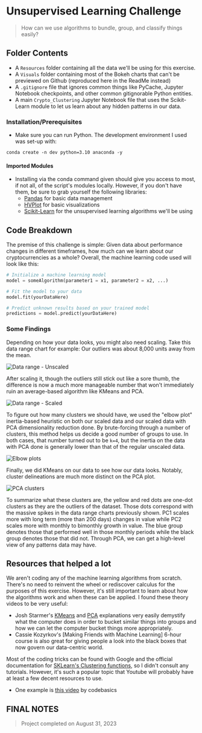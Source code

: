 # Unsupervised Learning Challenge
> How can we use algorithms to bundle, group, and classify things easily?

## Folder Contents
- A `Resources` folder containing all the data we'll be using for this exercise.
- A `Visuals` folder containing most of the Bokeh charts that can't be previewed on Github (reproduced here in the ReadMe instead)
- A `.gitignore` file that ignores common things like PyCache, Jupyter Notebook checkpoints, and other common gitignorable Python entities. 
- A main `Crypto_Clustering` Jupyter Notebook file that uses the Scikit-Learn module to let us learn about any hidden patterns in our data.

### Installation/Prerequisites
- Make sure you can run Python. The development environment I used was set-up with:
```
conda create -n dev python=3.10 anaconda -y
```

#### Imported Modules
- Installing via the conda command given should give you access to most, if not all, of the script's modules locally. However, if you don't have them, be sure to grab yourself the following libraries:
  - [Pandas](https://pandas.pydata.org/docs/getting_started/install.html) for basic data management
  - [HVPlot](https://hvplot.holoviz.org/getting_started/installation.html) for basic visualizations
  - [Scikit-Learn](https://scikit-learn.org/stable/install.html) for the unsupervised learning algorithms we'll be using

## Code Breakdown
The premise of this challenge is simple: Given data about performance changes in different timeframes, how much can we learn about our cryptocurrencies as a whole? Overall, the machine learning code used will look like this:
```python
# Initialize a machine learning model
model = someAlgorithm(parameter1 = x1, parameter2 = x2, ...)

# Fit the model to your data
model.fit(yourDataHere)

# Predict unknown results based on your trained model
predictions = model.predict(yourDataHere)
```

### Some Findings
Depending on how your data looks, you might also need scaling. Take this data range chart for example: Our outliers was about 8,000 units away from the mean.

![Data range - Unscaled](https://cdn.discordapp.com/attachments/1107347677831778364/1157682177908146367/currency_unscaled.png?ex=65197f0b&is=65182d8b&hm=d385057c3d0e5807caec041cd4a9a751dc2297d6e292ba4abdd92cc6948b160a&)

After scaling it, though the outliers still stick out like a sore thumb, the difference is now a much more manageable number that won't immediately ruin an average-based algorithm like KMeans and PCA.

![Data range - Scaled](https://cdn.discordapp.com/attachments/1107347677831778364/1157682178210144327/currency_scaled.png?ex=65197f0b&is=65182d8b&hm=888bd8b9a8535eea7781151d2200b57742de08d30bd4dcd18bd814ff3837307c&)

To figure out how many clusters we should have, we used the "elbow plot" inertia-based heuristic on both our scaled data and our scaled data with PCA dimensionality reduction done. By brute-forcing through a number of clusters, this method helps us decide a good number of groups to use. In both cases, that number turned out to be `k=4`, but the inertia on the data with PCA done is generally lower than that of the regular unscaled data.

![Elbow plots](https://cdn.discordapp.com/attachments/1107347677831778364/1157682180051439636/both_elbow.png?ex=65197f0c&is=65182d8c&hm=2254ed929232c6418b1ec0e64ba39a88d61cb15a18f458d4f2488f069af68590&)

Finally, we did KMeans on our data to see how our data looks. Notably, cluster delineations are much more distinct on the PCA plot.

![PCA clusters](https://cdn.discordapp.com/attachments/1107347677831778364/1157682179736875008/pca_clusters.png?ex=65197f0c&is=65182d8c&hm=71dde32a17063141b9fd49e240c5ace214c856b5b44cbe9157a1e24f891f4288&)

To summarize what these clusters are, the yellow and red dots are one-dot clusters as they are the outliers of the dataset. Those dots correspond with the massive spikes in the data range charts previously shown. PC1 scales more with long term (more than 200 days) changes in value while PC2 scales more with monthly to bimonthly growth in value. The blue group denotes those that performed well in those monthly periods while the black group denotes those that did not. Through PCA, we can get a high-level view of any patterns data may have.

## Resources that helped a lot
We aren't coding any of the machine learning algorithms from scratch. There's no need to reinvent the wheel or rediscover calculus for the purposes of this exercise. However, it's still important to learn about how the algorithms work and when these can be applied. I found these theory videos to be very useful:
- Josh Starmer's [KMeans](https://www.youtube.com/watch?v=4b5d3muPQmA) and [PCA](https://www.youtube.com/watch?v=FgakZw6K1QQ) explanations very easily demystify what the computer does in order to bucket similar things into groups and how we can let the computer bucket things more appropriately.
- Cassie Kozyrkov's [Making Friends with Machine Learning] 6-hour course is also great for giving people a look into the black boxes that now govern our data-centric world.

Most of the coding tricks can be found with Google and the official documentation for [SKLearn's Clustering functions](https://scikit-learn.org/stable/modules/clustering.html#clustering), so I didn't consult any tutorials. However, it's such a popular topic that Youtube will probably have at least a few decent resources to use.
- One example is [this video](https://www.youtube.com/watch?v=EItlUEPCIzM) by codebasics

## FINAL NOTES
> Project completed on August 31, 2023

